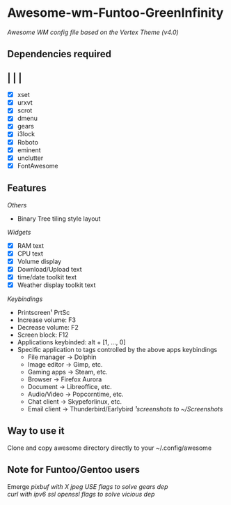 # Awesome-wm-Funtoo-GreenInfinity
_Awesome WM config file based on the Vertex Theme (v4.0)_

## Dependencies required 
| | |
-----
- [x] xset         
- [x] urxvt        
- [x] scrot        
- [x] dmenu        
- [x] gears        
- [x] i3lock       
- [x] Roboto       
- [x] eminent      
- [x] unclutter    
- [x] FontAwesome  

## Features
_Others_
- Binary Tree tiling style layout 

_Widgets_ 
- [x] RAM text                      
- [x] CPU text                      
- [x] Volume display                
- [x] Download/Upload text          
- [x] time/date toolkit text        
- [x] Weather display toolkit text  

_Keybindings_ 
- Printscreen¹ PrtSc 
- Increase volume: F3 
- Decrease volume: F2 
- Screen block: F12
- Applications keybinded: alt + [1, ..., 0]
- Specific application to tags controlled by the above apps keybindings
  - File manager -> Dolphin
  - Image editor -> Gimp, etc.
  - Gaming apps -> Steam, etc.
  - Browser -> Firefox Aurora
  - Document -> Libreoffice, etc.
  - Audio/Video -> Popcorntime, etc.
  - Chat client -> Skypeforlinux, etc.
  - Email client -> Thunderbird/Earlybird
_¹screenshots to ~/Screenshots_  

## Way to use it
Clone and copy awesome directory directly to your ~/.config/awesome  

## Note for Funtoo/Gentoo users  
Emerge
_pixbuf with X jpeg USE flags to solve gears dep_  
_curl with ipv6 ssl openssl flags to solve vicious dep_  
